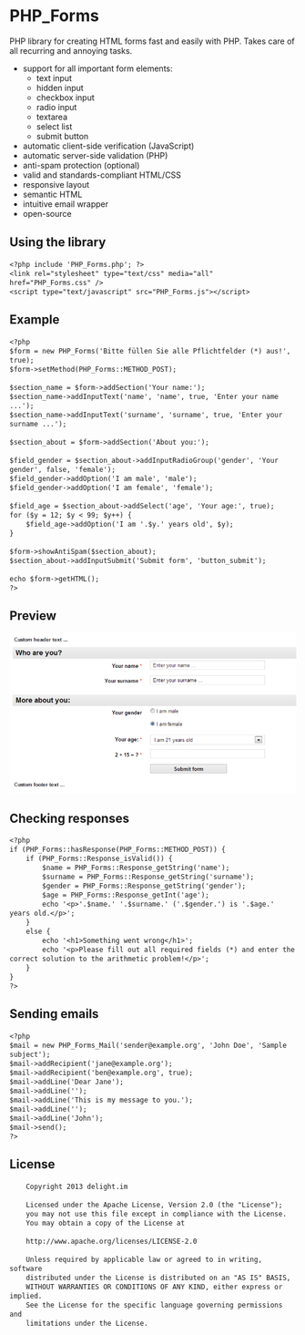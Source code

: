 # PHP_Forms

PHP library for creating HTML forms fast and easily with PHP. Takes care of all recurring and annoying tasks.

 * support for all important form elements:
   * text input
   * hidden input
   * checkbox input
   * radio input
   * textarea
   * select list
   * submit button
 * automatic client-side verification (JavaScript)
 * automatic server-side validation (PHP)
 * anti-spam protection (optional)
 * valid and standards-compliant HTML/CSS
 * responsive layout
 * semantic HTML
 * intuitive email wrapper
 * open-source

## Using the library

```
<?php include 'PHP_Forms.php'; ?>
<link rel="stylesheet" type="text/css" media="all" href="PHP_Forms.css" />
<script type="text/javascript" src="PHP_Forms.js"></script>
```

## Example

```
<?php
$form = new PHP_Forms('Bitte füllen Sie alle Pflichtfelder (*) aus!', true);
$form->setMethod(PHP_Forms::METHOD_POST);

$section_name = $form->addSection('Your name:');
$section_name->addInputText('name', 'name', true, 'Enter your name ...');
$section_name->addInputText('surname', 'surname', true, 'Enter your surname ...');

$section_about = $form->addSection('About you:');

$field_gender = $section_about->addInputRadioGroup('gender', 'Your gender', false, 'female');
$field_gender->addOption('I am male', 'male');
$field_gender->addOption('I am female', 'female');

$field_age = $section_about->addSelect('age', 'Your age:', true);
for ($y = 12; $y < 99; $y++) {
	$field_age->addOption('I am '.$y.' years old', $y);
}

$form->showAntiSpam($section_about);
$section_about->addInputSubmit('Submit form', 'button_submit');

echo $form->getHTML();
?>
```

## Preview

![Preview](preview.png "This is what it will look like!")

## Checking responses

```
<?php
if (PHP_Forms::hasResponse(PHP_Forms::METHOD_POST)) {
	if (PHP_Forms::Response_isValid()) {
		$name = PHP_Forms::Response_getString('name');
		$surname = PHP_Forms::Response_getString('surname');
		$gender = PHP_Forms::Response_getString('gender');
		$age = PHP_Forms::Response_getInt('age');
		echo '<p>'.$name.' '.$surname.' ('.$gender.') is '.$age.' years old.</p>';
	}
	else {
		echo '<h1>Something went wrong</h1>';
		echo '<p>Please fill out all required fields (*) and enter the correct solution to the arithmetic problem!</p>';
	}
}
?>
```

## Sending emails

```
<?php
$mail = new PHP_Forms_Mail('sender@example.org', 'John Doe', 'Sample subject');
$mail->addRecipient('jane@example.org');
$mail->addRecipient('ben@example.org', true);
$mail->addLine('Dear Jane');
$mail->addLine('');
$mail->addLine('This is my message to you.');
$mail->addLine('');
$mail->addLine('John');
$mail->send();
?>
```

## License

```
	Copyright 2013 delight.im

	Licensed under the Apache License, Version 2.0 (the "License");
	you may not use this file except in compliance with the License.
	You may obtain a copy of the License at

	http://www.apache.org/licenses/LICENSE-2.0

	Unless required by applicable law or agreed to in writing, software
	distributed under the License is distributed on an "AS IS" BASIS,
	WITHOUT WARRANTIES OR CONDITIONS OF ANY KIND, either express or implied.
	See the License for the specific language governing permissions and
	limitations under the License.
```
